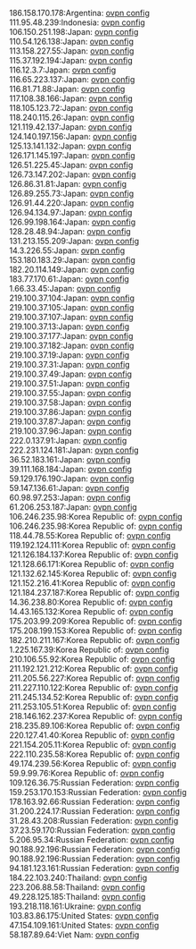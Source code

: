 186.158.170.178:Argentina: [ovpn config](vpn/186_158_170_178.ovpn)  
111.95.48.239:Indonesia: [ovpn config](vpn/111_95_48_239.ovpn)  
106.150.251.198:Japan: [ovpn config](vpn/106_150_251_198.ovpn)  
110.54.126.138:Japan: [ovpn config](vpn/110_54_126_138.ovpn)  
113.158.227.55:Japan: [ovpn config](vpn/113_158_227_55.ovpn)  
115.37.192.194:Japan: [ovpn config](vpn/115_37_192_194.ovpn)  
116.12.3.7:Japan: [ovpn config](vpn/116_12_3_7.ovpn)  
116.65.223.137:Japan: [ovpn config](vpn/116_65_223_137.ovpn)  
116.81.71.88:Japan: [ovpn config](vpn/116_81_71_88.ovpn)  
117.108.38.166:Japan: [ovpn config](vpn/117_108_38_166.ovpn)  
118.105.123.72:Japan: [ovpn config](vpn/118_105_123_72.ovpn)  
118.240.115.26:Japan: [ovpn config](vpn/118_240_115_26.ovpn)  
121.119.42.137:Japan: [ovpn config](vpn/121_119_42_137.ovpn)  
124.140.197.156:Japan: [ovpn config](vpn/124_140_197_156.ovpn)  
125.13.141.132:Japan: [ovpn config](vpn/125_13_141_132.ovpn)  
126.171.145.197:Japan: [ovpn config](vpn/126_171_145_197.ovpn)  
126.51.225.45:Japan: [ovpn config](vpn/126_51_225_45.ovpn)  
126.73.147.202:Japan: [ovpn config](vpn/126_73_147_202.ovpn)  
126.86.31.81:Japan: [ovpn config](vpn/126_86_31_81.ovpn)  
126.89.255.73:Japan: [ovpn config](vpn/126_89_255_73.ovpn)  
126.91.44.220:Japan: [ovpn config](vpn/126_91_44_220.ovpn)  
126.94.134.97:Japan: [ovpn config](vpn/126_94_134_97.ovpn)  
126.99.198.164:Japan: [ovpn config](vpn/126_99_198_164.ovpn)  
128.28.48.94:Japan: [ovpn config](vpn/128_28_48_94.ovpn)  
131.213.155.209:Japan: [ovpn config](vpn/131_213_155_209.ovpn)  
14.3.226.55:Japan: [ovpn config](vpn/14_3_226_55.ovpn)  
153.180.183.29:Japan: [ovpn config](vpn/153_180_183_29.ovpn)  
182.20.114.149:Japan: [ovpn config](vpn/182_20_114_149.ovpn)  
183.77.170.61:Japan: [ovpn config](vpn/183_77_170_61.ovpn)  
1.66.33.45:Japan: [ovpn config](vpn/1_66_33_45.ovpn)  
219.100.37.104:Japan: [ovpn config](vpn/219_100_37_104.ovpn)  
219.100.37.105:Japan: [ovpn config](vpn/219_100_37_105.ovpn)  
219.100.37.107:Japan: [ovpn config](vpn/219_100_37_107.ovpn)  
219.100.37.13:Japan: [ovpn config](vpn/219_100_37_13.ovpn)  
219.100.37.177:Japan: [ovpn config](vpn/219_100_37_177.ovpn)  
219.100.37.182:Japan: [ovpn config](vpn/219_100_37_182.ovpn)  
219.100.37.19:Japan: [ovpn config](vpn/219_100_37_19.ovpn)  
219.100.37.31:Japan: [ovpn config](vpn/219_100_37_31.ovpn)  
219.100.37.49:Japan: [ovpn config](vpn/219_100_37_49.ovpn)  
219.100.37.51:Japan: [ovpn config](vpn/219_100_37_51.ovpn)  
219.100.37.55:Japan: [ovpn config](vpn/219_100_37_55.ovpn)  
219.100.37.58:Japan: [ovpn config](vpn/219_100_37_58.ovpn)  
219.100.37.86:Japan: [ovpn config](vpn/219_100_37_86.ovpn)  
219.100.37.87:Japan: [ovpn config](vpn/219_100_37_87.ovpn)  
219.100.37.96:Japan: [ovpn config](vpn/219_100_37_96.ovpn)  
222.0.137.91:Japan: [ovpn config](vpn/222_0_137_91.ovpn)  
222.231.124.181:Japan: [ovpn config](vpn/222_231_124_181.ovpn)  
36.52.183.161:Japan: [ovpn config](vpn/36_52_183_161.ovpn)  
39.111.168.184:Japan: [ovpn config](vpn/39_111_168_184.ovpn)  
59.129.176.190:Japan: [ovpn config](vpn/59_129_176_190.ovpn)  
59.147.136.61:Japan: [ovpn config](vpn/59_147_136_61.ovpn)  
60.98.97.253:Japan: [ovpn config](vpn/60_98_97_253.ovpn)  
61.206.253.187:Japan: [ovpn config](vpn/61_206_253_187.ovpn)  
106.246.235.98:Korea Republic of: [ovpn config](vpn/106_246_235_98.ovpn)  
106.246.235.98:Korea Republic of: [ovpn config](vpn/106_246_235_98.ovpn)  
118.44.78.55:Korea Republic of: [ovpn config](vpn/118_44_78_55.ovpn)  
119.192.124.111:Korea Republic of: [ovpn config](vpn/119_192_124_111.ovpn)  
121.126.184.137:Korea Republic of: [ovpn config](vpn/121_126_184_137.ovpn)  
121.128.66.171:Korea Republic of: [ovpn config](vpn/121_128_66_171.ovpn)  
121.132.62.145:Korea Republic of: [ovpn config](vpn/121_132_62_145.ovpn)  
121.152.216.41:Korea Republic of: [ovpn config](vpn/121_152_216_41.ovpn)  
121.184.237.187:Korea Republic of: [ovpn config](vpn/121_184_237_187.ovpn)  
14.36.238.80:Korea Republic of: [ovpn config](vpn/14_36_238_80.ovpn)  
14.43.165.132:Korea Republic of: [ovpn config](vpn/14_43_165_132.ovpn)  
175.203.99.209:Korea Republic of: [ovpn config](vpn/175_203_99_209.ovpn)  
175.208.199.153:Korea Republic of: [ovpn config](vpn/175_208_199_153.ovpn)  
182.210.211.167:Korea Republic of: [ovpn config](vpn/182_210_211_167.ovpn)  
1.225.167.39:Korea Republic of: [ovpn config](vpn/1_225_167_39.ovpn)  
210.106.55.92:Korea Republic of: [ovpn config](vpn/210_106_55_92.ovpn)  
211.192.121.212:Korea Republic of: [ovpn config](vpn/211_192_121_212.ovpn)  
211.205.56.227:Korea Republic of: [ovpn config](vpn/211_205_56_227.ovpn)  
211.227.110.122:Korea Republic of: [ovpn config](vpn/211_227_110_122.ovpn)  
211.245.134.52:Korea Republic of: [ovpn config](vpn/211_245_134_52.ovpn)  
211.253.105.51:Korea Republic of: [ovpn config](vpn/211_253_105_51.ovpn)  
218.146.162.237:Korea Republic of: [ovpn config](vpn/218_146_162_237.ovpn)  
218.235.89.106:Korea Republic of: [ovpn config](vpn/218_235_89_106.ovpn)  
220.127.41.40:Korea Republic of: [ovpn config](vpn/220_127_41_40.ovpn)  
221.154.205.11:Korea Republic of: [ovpn config](vpn/221_154_205_11.ovpn)  
222.110.235.58:Korea Republic of: [ovpn config](vpn/222_110_235_58.ovpn)  
49.174.239.56:Korea Republic of: [ovpn config](vpn/49_174_239_56.ovpn)  
59.9.99.76:Korea Republic of: [ovpn config](vpn/59_9_99_76.ovpn)  
109.126.36.75:Russian Federation: [ovpn config](vpn/109_126_36_75.ovpn)  
159.253.170.153:Russian Federation: [ovpn config](vpn/159_253_170_153.ovpn)  
178.163.92.66:Russian Federation: [ovpn config](vpn/178_163_92_66.ovpn)  
31.200.224.17:Russian Federation: [ovpn config](vpn/31_200_224_17.ovpn)  
31.28.43.208:Russian Federation: [ovpn config](vpn/31_28_43_208.ovpn)  
37.23.59.170:Russian Federation: [ovpn config](vpn/37_23_59_170.ovpn)  
5.206.95.34:Russian Federation: [ovpn config](vpn/5_206_95_34.ovpn)  
90.188.92.196:Russian Federation: [ovpn config](vpn/90_188_92_196.ovpn)  
90.188.92.196:Russian Federation: [ovpn config](vpn/90_188_92_196.ovpn)  
94.181.123.161:Russian Federation: [ovpn config](vpn/94_181_123_161.ovpn)  
184.22.103.240:Thailand: [ovpn config](vpn/184_22_103_240.ovpn)  
223.206.88.58:Thailand: [ovpn config](vpn/223_206_88_58.ovpn)  
49.228.125.185:Thailand: [ovpn config](vpn/49_228_125_185.ovpn)  
193.218.118.161:Ukraine: [ovpn config](vpn/193_218_118_161.ovpn)  
103.83.86.175:United States: [ovpn config](vpn/103_83_86_175.ovpn)  
47.154.109.161:United States: [ovpn config](vpn/47_154_109_161.ovpn)  
58.187.89.64:Viet Nam: [ovpn config](vpn/58_187_89_64.ovpn)  
